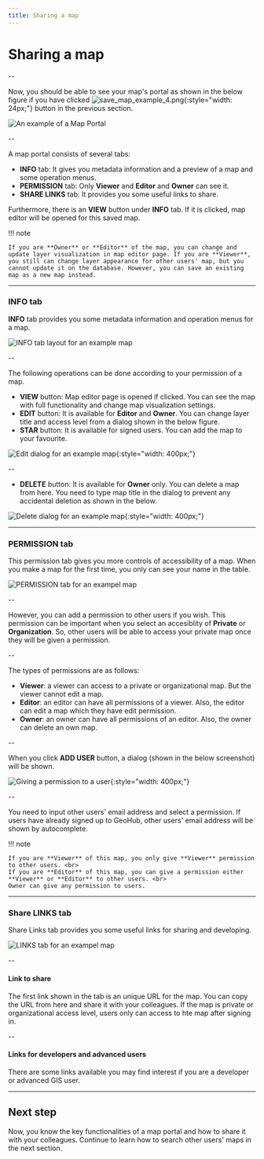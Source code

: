 ```yaml
---
title: Sharing a map
---
```


# Sharing a map

--

Now, you should be able to see your map's portal as shown in the below figure if you have clicked ![save_map_example_4.png](../assets/sharing/save_map_example_4.png){:style="width: 24px;"} button in the previous section.

![An example of a Map Portal](../assets/sharing/share_map_1.png)

<!-- .element style="height: 400px" -->

--

A map portal consists of several tabs:

- **INFO** tab: It gives you metadata information and a preview of a map and some operation menus.
- **PERMISSION** tab: Only **Viewer** and **Editor** and **Owner** can see it.
- **SHARE LINKS** tab: It provides you some useful links to share.

Furthermore, there is an **VIEW** button under **INFO** tab. If it is clicked, map editor will be opened for this saved map.

<hidden>

!!! note

    If you are **Owner** or **Editor** of the map, you can change and update layer visualization in map editor page. If you are **Viewer**, you still can change layer appearance for other users' map, but you cannot update it on the database. However, you can save an existing map as a new map instead.

</hidden>

---

### INFO tab

**INFO** tab provides you some metadata information and operation menus for a map.

![INFO tab layout for an example map](../assets/sharing/share_map_2.png)

<!-- .element style="height: 300px" -->

--

The following operations can be done according to your permission of a map.

- **VIEW** button: Map editor page is opened if clicked. You can see the map with full functionality and change map visualization settings.
- **EDIT** button: It is available for **Editor** and **Owner**. You can change layer title and access level from a dialog shown in the below figure.
- **STAR** button: It is available for signed users. You can add the map to your favourite.

![Edit dialog for an example map](../assets/sharing/share_map_3.png){:style="width: 400px;"}

<!-- .element style="height: 200px" -->

--

- **DELETE** button: It is available for **Owner** only. You can delete a map from here. You need to type map title in the dialog to prevent any accidental deletion as shown in the below.

![Delete dialog for an example map](../assets/sharing/share_map_4.png){:style="width: 400px;"}

<!-- .element style="height: 200px" -->

---

### PERMISSION tab

This permission tab gives you more controls of accessibility of a map. When you make a map for the first time, you only can see your name in the table.

![PERMISSION tab for an exampel map](../assets/sharing/share_map_5.png)

<!-- .element style="height: 300px" -->

--

However, you can add a permission to other users if you wish. This permission can be important when you select an accesiblity of **Private** or **Organization**. So, other users will be able to access your private map once they will be given a permission.

--

The types of permissions are as follows:

- **Viewer**: a viewer can access to a private or organizational map. But the viewer cannot edit a map.
- **Editor**: an editor can have all permissions of a viewer. Also, the editor can edit a map which they have edit permission.
- **Owner**: an owner can have all permissions of an editor. Also, the owner can delete an own map.

--

When you click **ADD USER** button, a dialog (shown in the below screenshot) will be shown.

![Giving a permission to a user](../assets/sharing/share_map_6.png){:style="width: 400px;"}

<!-- .element style="height: 200px" -->

--

You need to input other users' email address and select a permission. If users have already signed up to GeoHub, other users' email address will be shown by autocomplete.

<hidden>

!!! note

    If you are **Viewer** of this map, you only give **Viewer** permission to other users. <br>
    If you are **Editor** of this map, you can give a permission either **Viewer** or **Editor** to other users. <br>
    Owner can give any permission to users.

</hidden>

---

### Share LINKS tab

Share Links tab provides you some useful links for sharing and developing.

![LINKS tab for an exampel map](../assets/sharing/share_map_7.png)

<!-- .element style="height: 400px" -->

--

#### Link to share

The first link shown in the tab is an unique URL for the map. You can copy the URL from here and share it with your colleagues. If the map is private or organizational access level, users only can access to hte map after signing in.

--

#### Links for developers and advanced users

There are some links available you may find interest if you are a developer or advanced GIS user.

---

## Next step

Now, you know the key functionalities of a map portal and how to share it with your colleagues. Continue to learn how to search other users' maps in the next section.
